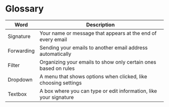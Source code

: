 # Glossary

| Word       | Description                                                  |
|------------|--------------------------------------------------------------|
| Signature  | Your name or message that appears at the end of every email  |
| Forwarding | Sending your emails to another email address automatically   |
| Filter     | Organizing your emails to show only certain ones based on rules |
| Dropdown   | A menu that shows options when clicked, like choosing settings |
| Textbox    | A box where you can type or edit information, like your signature |
